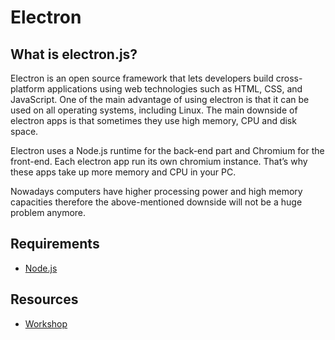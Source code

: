 # Electron

## What is electron.js?
Electron is an open source framework that lets developers build cross-platform applications using web technologies such as HTML, CSS, and JavaScript. One of the main advantage of using electron is that it can be used on all operating systems, including Linux. The main downside of electron apps is that sometimes they use high memory, CPU and disk space.

Electron uses a Node.js runtime for the back-end part and Chromium for the front-end. Each electron app run its own chromium instance. That’s why these apps take up more memory and CPU in your PC.

Nowadays computers have higher processing power and high memory capacities therefore the above-mentioned downside will not be a huge problem anymore.

## Requirements
* [Node.js](https://nodejs.org/en/)


## Resources
* [Workshop](https://github.com/feross/electron-workshop)

